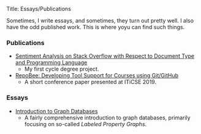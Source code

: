Title: Essays/Publications

Sometimes, I write essays, and sometimes, they turn out pretty well. I also
have the odd published work. This is where yoyu can find such things.

### Publications

* [Sentiment Analysis on Stack Overflow with Respect to Document Type and Programming Language](http://urn.kb.se/resolve?urn=urn:nbn:se:kth:diva-229785)
    - My first cycle degree project.
* [RepoBee: Developing Tool Support for Courses using Git/GitHub](https://doi.org/10.1145/3304221.3319784)
    - A short conference paper presented at ITiCSE 2019.

### Essays

* [Introduction to Graph Databases]({static}/essays/graph_db_essay)
    - A fairly comprehensive introduction to graph databases, primarily
      focusing on so-called _Labeled Property Graphs_.
